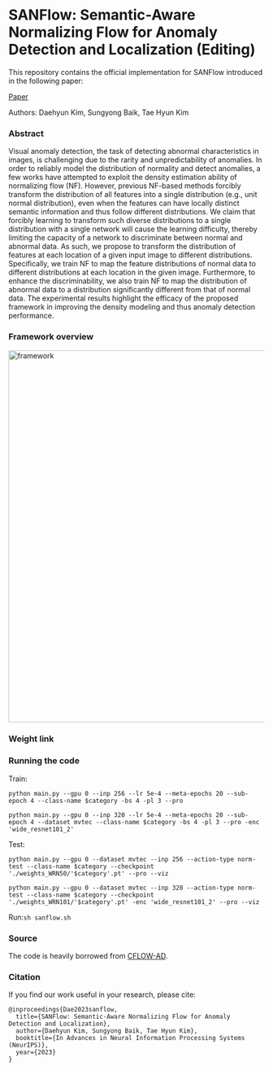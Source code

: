 # SANFlow: Semantic-Aware Normalizing Flow for Anomaly Detection and Localization (Editing)

This repository contains the official implementation for SANFlow introduced in the following paper:

[Paper](https://openreview.net/pdf?id=BqZ70BEtuW)

Authors: Daehyun Kim, Sungyong Baik, Tae Hyun Kim

### Abstract
Visual anomaly detection, the task of detecting abnormal characteristics in images, is challenging due to the rarity and unpredictability of anomalies. In order to reliably model the distribution of normality and detect anomalies, a few works have attempted to exploit the density estimation ability of normalizing flow (NF). However, previous NF-based methods forcibly transform the distribution of all features into a single distribution (e.g., unit normal distribution), even when the features can have locally distinct semantic information and thus follow different distributions. We claim that forcibly learning to transform such diverse distributions to a single distribution with a single network will cause the learning difficulty, thereby limiting the capacity of a network to discriminate between normal and abnormal data. As such, we propose to transform the distribution of features at each location of a given input image to different distributions. Specifically, we train NF to map the feature distributions of normal data to different distributions at each location in the given image. Furthermore, to enhance the discriminability, we also train NF to map the distribution of abnormal data to a distribution significantly different from that of normal data. The experimental results highlight the efficacy of the proposed framework in improving the density modeling and thus anomaly detection performance.

### Framework overview
<img width="731" alt="framework" src="https://github.com/kdhRick2222/SANFlow/assets/62320935/08d581c5-b9cb-48e7-81b3-77e742a8b3ee">

### Weight link



### Running the code

Train:

`python main.py --gpu 0 --inp 256 --lr 5e-4 --meta-epochs 20 --sub-epoch 4 --class-name $category -bs 4 -pl 3 --pro`

`python main.py --gpu 0 --inp 320 --lr 5e-4 --meta-epochs 20 --sub-epoch 4 --dataset mvtec --class-name $category -bs 4 -pl 3 --pro -enc 'wide_resnet101_2'`

Test:

`python main.py --gpu 0 --dataset mvtec --inp 256 --action-type norm-test --class-name $category --checkpoint './weights_WRN50/'$category'.pt' --pro --viz`

`python main.py --gpu 0 --dataset mvtec --inp 320 --action-type norm-test --class-name $category --checkpoint './weights_WRN101/'$category'.pt' -enc 'wide_resnet101_2' --pro --viz`

Run:`sh sanflow.sh`


### Source
The code is heavily borrowed from [CFLOW-AD](https://github.com/gudovskiy/cflow-ad).

### Citation
If you find our work useful in your research, please cite:

```
@inproceedings{Dae2023sanflow,
  title={SANFlow: Semantic-Aware Normalizing Flow for Anomaly Detection and Localization},
  author={Daehyun Kim, Sungyong Baik, Tae Hyun Kim},
  booktitle={In Advances in Neural Information Processing Systems (NeurIPS)},
  year={2023}
}
```
